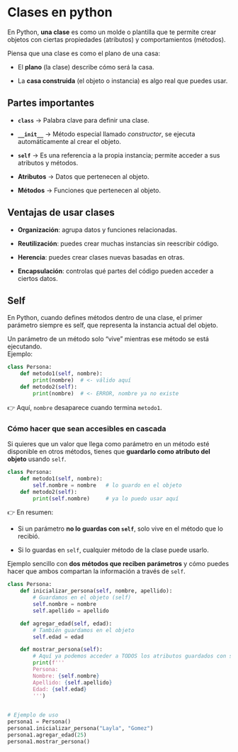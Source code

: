 # Clases en python

En Python, **una clase** es como un molde o plantilla que te permite crear objetos con ciertas propiedades (atributos) y comportamientos (métodos).

Piensa que una clase es como el plano de una casa:

- El **plano** (la clase) describe cómo será la casa.
    
- La **casa construida** (el objeto o instancia) es algo real que puedes usar.


## Partes importantes

- **`class`** → Palabra clave para definir una clase.
    
- **`__init__`** → Método especial llamado _constructor_, se ejecuta automáticamente al crear el objeto.
    
- **`self`** → Es una referencia a la propia instancia; permite acceder a sus atributos y métodos.
    
- **Atributos** → Datos que pertenecen al objeto.
    
- **Métodos** → Funciones que pertenecen al objeto.

## Ventajas de usar clases

- **Organización**: agrupa datos y funciones relacionadas.
    
- **Reutilización**: puedes crear muchas instancias sin reescribir código.
    
- **Herencia**: puedes crear clases nuevas basadas en otras.
    
- **Encapsulación**: controlas qué partes del código pueden acceder a ciertos datos.


## Self

En Python, cuando defines métodos dentro de una clase, el primer parámetro siempre es self, que representa la instancia actual del objeto.

Un parámetro de un método solo “vive” mientras ese método se está ejecutando.  
Ejemplo:

```python
class Persona:
    def metodo1(self, nombre):
        print(nombre)  # <- válido aquí
    def metodo2(self):
        print(nombre)  # <- ERROR, nombre ya no existe
```

👉 Aquí, `nombre` desaparece cuando termina `metodo1`.

### Cómo hacer que sean accesibles en cascada

Si quieres que un valor que llega como parámetro en un método esté disponible en otros métodos, tienes que **guardarlo como atributo del objeto** usando `self`.

```python
class Persona:
    def metodo1(self, nombre):
        self.nombre = nombre   # lo guardo en el objeto
    def metodo2(self):
        print(self.nombre)     # ya lo puedo usar aquí

```


👉 En resumen:

- Si un parámetro **no lo guardas con `self`**, solo vive en el método que lo recibió.
    
- Si lo guardas en `self`, cualquier método de la clase puede usarlo.


Ejemplo sencillo con **dos métodos que reciben parámetros** y cómo puedes hacer que ambos compartan la información a través de `self`.

```python
class Persona:
    def inicializar_persona(self, nombre, apellido):
        # Guardamos en el objeto (self)
        self.nombre = nombre
        self.apellido = apellido

    def agregar_edad(self, edad):
        # También guardamos en el objeto
        self.edad = edad

    def mostrar_persona(self):
        # Aquí ya podemos acceder a TODOS los atributos guardados con self
        print(f'''
        Persona:
        Nombre: {self.nombre}
        Apellido: {self.apellido}
        Edad: {self.edad}
        ''')
        

# Ejemplo de uso
persona1 = Persona()
persona1.inicializar_persona("Layla", "Gomez")  
persona1.agregar_edad(25)  
persona1.mostrar_persona()

```